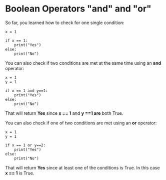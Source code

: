 # **Boolean Operators "and" and "or"**
So far, you learned how to check for one single condition:
```
x = 1
 
if x == 1:
    print("Yes")
else:
    print("No")
```

You can also check if two conditions are met at the same time using an **and** operator:
```
x = 1
y = 1
 
if x == 1 and y==1:
    print("Yes")
else:
    print("No")
```
That will return **Yes** since **x == 1** and **y ==1 are** both True.



You can also check if one of two conditions are met using an **or** operator:
```
x = 1
y = 1
 
if x == 1 or y==2:
    print("Yes")
else:
    print("No")
```
That will return **Yes** since at least one of the conditions is True. In this case **x == 1** is True.

